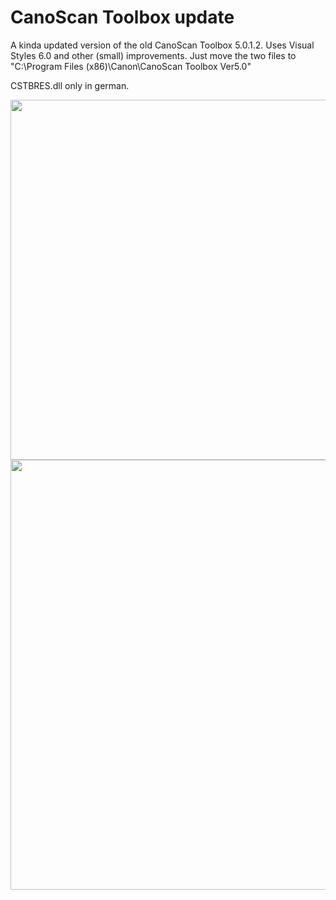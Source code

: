 # CanoScan Toolbox update
 A kinda updated version of the old CanoScan Toolbox 5.0.1.2. Uses Visual Styles 6.0 and other (small) improvements.
Just move the two files to "C:\Program Files (x86)\Canon\CanoScan Toolbox Ver5.0"

CSTBRES.dll only in german.

<img src="https://github.com/xVenti/canoscan-toolbox-update/blob/main/images/canoscan-1.png" width="576">
<img src="https://github.com/xVenti/canoscan-toolbox-update/blob/main/images/canoscan-2.png" width="688">
